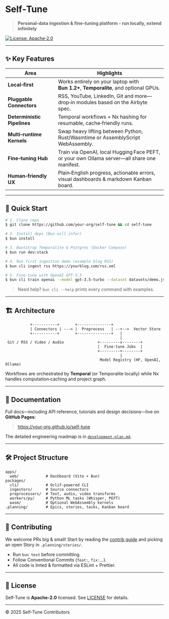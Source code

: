 # Self‑Tune

> **Personal‑data ingestion & fine‑tuning platform - run locally, extend infinitely**

<!-- ![CI](https://github.com/researchwiseai/self-tune/actions/workflows/ci.yml/badge.svg) -->
[![License: Apache‑2.0](https://img.shields.io/badge/License-Apache_2.0-blue.svg)](LICENSE)

---

## ✨ Key Features

| Area | Highlights |
|------|------------|
| **Local‑first** | Works entirely on your laptop with **Bun 1.2+**, **Temporalite**, and optional GPUs. |
| **Pluggable Connectors** | RSS, YouTube, LinkedIn, Git and more—drop‑in modules based on the Airbyte spec. |
| **Deterministic Pipelines** | Temporal workflows + Nx hashing for resumable, cache‑friendly runs. |
| **Multi‑runtime Kernels** | Swap heavy lifting between Python, Rust/Wasmtime or AssemblyScript WebAssembly. |
| **Fine‑tuning Hub** | Train via OpenAI, local Hugging Face PEFT, or your own Ollama server—all share one manifest. |
| **Human‑friendly UX** | Plain‑English progress, actionable errors, visual dashboards & markdown Kanban board. |

---

## 🚀 Quick Start

```bash
# 1. Clone repo
$ git clone https://github.com/your‑org/self-tune && cd self-tune

# 2. Install deps (Bun will infer)
$ bun install

# 3. Bootstrap Temporalite & Postgres (Docker Compose)
$ bun run dev:stack

# 4. Run first ingestion demo (example blog RSS)
$ bun cli ingest rss https://yourblog.com/rss.xml

# 5. Fine‑tune with OpenAI GPT‑3.5
$ bun cli train openai --model gpt-3.5-turbo --dataset datasets/demo.jsonl
```

> Need help? `bun cli --help` prints every command with examples.

---

## 🏗️ Architecture

```
           +-----------+       +---------------+
           | Connectors | ---> |  Preprocess   | --+-->  Vector Store
           +-----------+       +---------------+   |
                                                   |
 Git / RSS / Video / Audio               +---------v--------+
                                         |  Fine‑tune Jobs  |
                                         +---------+--------+
                                                   |
                                          Model Registry (HF, OpenAI, Ollama)
```

Workflows are orchestrated by **Temporal** (or Temporalite locally) while Nx handles computation‑caching and project graph.

---

## 📄 Documentation

Full docs—including API reference, tutorials and design decisions—live on **GitHub Pages**:

> <https://your‑org.github.io/self-tune>

The detailed engineering roadmap is in [`development-plan.md`](./development-plan.md).

---

## 🛠️ Project Structure

```
apps/
  web/            # Dashboard (Vite + Bun)
packages/
  cli/            # Oclif‑powered CLI
  ingestors/      # Source connectors
  preprocessors/  # Text, audio, video transforms
  workers/py/     # Python ML tasks (Whisper, PEFT)
  wasm/           # Optional WebAssembly kernels
.planning/        # Epics, stories, tasks, Kanban board
```

---

## 🤝 Contributing

We welcome PRs big & small!  Start by reading the [contrib guide](CONTRIBUTING.md) and picking an open Story in `.planning/stories/`.

* Run `bun test` before committing.
* Follow Conventional Commits (`feat:`, `fix:`...).
* All code is linted & formatted via ESLint + Prettier.

---

## 🔐 License

Self‑Tune is **Apache‑2.0** licensed.  See [LICENSE](./LICENSE) for details.

---

© 2025 Self‑Tune Contributors
